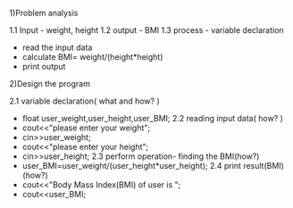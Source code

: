 1)Problem analysis 

1.1 Input - weight, height
1.2 output - BMI
1.3 process - variable declaration
   - read the input data
   - calculate BMI= weight/(height*height)
   - print output

2)Design the program

2.1 variable declaration( what and how? )
   - float user_weight,user_height,user_BMI;
2.2 reading input data( how? )
   - cout<<"please enter your weight";
   - cin>>user_weight;
   - cout<<"please enter your height";
   - cin>>user_height;
2.3 perform operation- finding the BMI(how?)
   - user_BMI=user_weight/(user_height*user_height);
2.4 print result(BMI) (how?)
   - cout<<"Body Mass Index(BMI) of user is ";
   - cout<<user_BMI;
